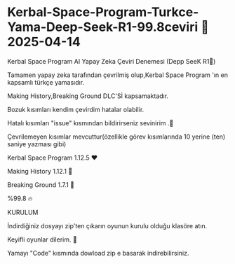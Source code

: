 # Kerbal-Space-Program-Turkce-Yama-Deep-Seek-R1-99.8ceviri 🤖 2025-04-14


Kerbal Space Program AI Yapay Zeka Çeviri Denemesi (Depp SeeK R1🤖)


Tamamen yapay zeka tarafından çevrilmiş olup,Kerbal Space Program 'ın en kapsamlı türkçe yamasıdır.

Making History,Breaking Ground DLC'Sİ kapsamaktadır.





Bozuk kısımları kendim çevirdim hatalar olabilir.

Hatalı kısımları  "issue" kısmından bildirirseniz sevinirim .🚀

Çevrilemeyen kısımlar mevcuttur(özellikle görev kısımlarında 10 yerine (ten) saniye yazması gibi)


Kerbal Space Program 1.12.5 ❤️

Making History 1.12.1 👑

Breaking Ground 1.7.1 💪

%99.8 🔥


KURULUM

İndirdiğiniz dosyayı zip'ten çıkarın oyunun kurulu olduğu klasöre atın.



Keyifli oyunlar dilerim. 🚀


Yamayı "Code" kısmında dowload zip e basarak indirebilirsiniz.
